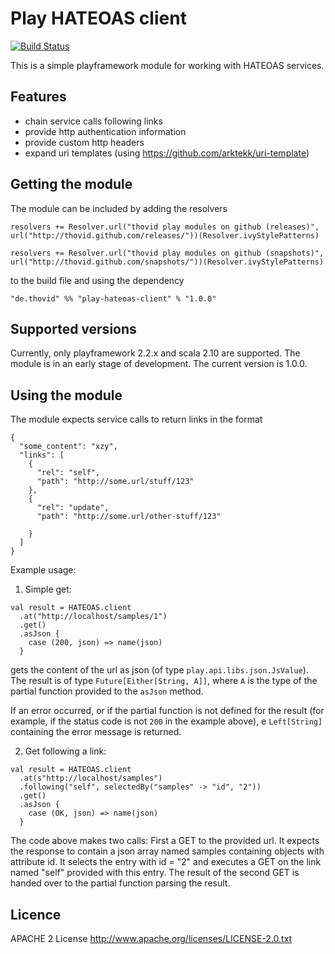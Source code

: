 Play HATEOAS client
=================
[![Build Status](https://travis-ci.org/thovid/play-hateoas-client.svg?branch=master)](https://travis-ci.org/thovid/play-hateoas-client)


This is a simple playframework module for working with HATEOAS services.

Features
------------------
   * chain service calls following links
   * provide http authentication information
   * provide custom http headers
   * expand uri templates (using https://github.com/arktekk/uri-template)

Getting the module
------------------

The module can be included by adding the resolvers

```
resolvers += Resolver.url("thovid play modules on github (releases)", url("http://thovid.github.com/releases/"))(Resolver.ivyStylePatterns)

resolvers += Resolver.url("thovid play modules on github (snapshots)", url("http://thovid.github.com/snapshots/"))(Resolver.ivyStylePatterns)
```

to the build file and using the dependency

```
"de.thovid" %% "play-hateoas-client" % "1.0.0"
```

Supported versions
------------------

Currently, only playframework 2.2.x and scala 2.10 are supported. The module is in an early stage of development. The current version is 1.0.0.


Using the module
------------------

The module expects service calls to return links in the format

```
{
  "some_content": "xzy",
  "links": [
    {
	  "rel": "self",
	  "path": "http://some.url/stuff/123"
	},
	{
	  "rel": "update",
	  "path": "http://some.url/other-stuff/123"
	
	}
  ]
}
```

Example usage:

1) Simple get:
```
val result = HATEOAS.client
  .at("http://localhost/samples/1")
  .get()
  .asJson {
    case (200, json) => name(json)
  }
```

gets the content of the url as json (of type ```play.api.libs.json.JsValue```). The result is of type ```Future[Either[String, A]]```, where ```A``` is the type of the partial function provided to the ```asJson``` method.

If an error occurred, or if the partial function is not defined for the result (for example, if the status code is not ```200``` in the example above), e ```Left[String]``` containing the error message is returned.

2) Get following a link:

```
val result = HATEOAS.client  
  .at(s"http://localhost/samples")
  .following("self", selectedBy("samples" -> "id", "2"))
  .get()
  .asJson {
    case (OK, json) => name(json)
  }
```

The code above makes two calls: First a GET to the provided url. It expects the response to contain a json array named samples containing objects with attribute id. It selects the entry with id = "2" and executes a GET on the link named "self" provided with this entry. The result of the second GET is handed over to the partial function parsing the result.

Licence
------------------
APACHE 2 License 
http://www.apache.org/licenses/LICENSE-2.0.txt
